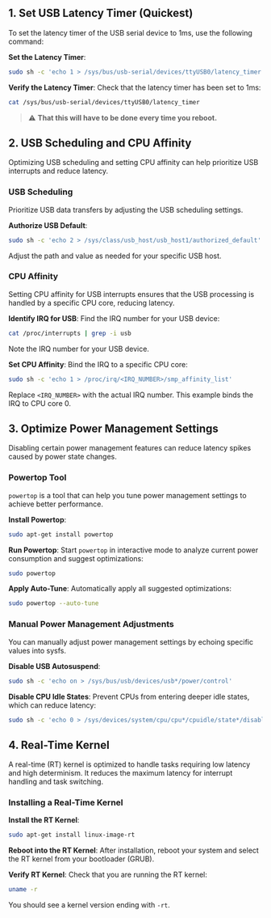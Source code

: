 ## 1. Set USB Latency Timer (Quickest)

To set the latency timer of the USB serial device to 1ms, use the following command:

 **Set the Latency Timer**:
 ```bash
 sudo sh -c 'echo 1 > /sys/bus/usb-serial/devices/ttyUSB0/latency_timer'
 ```

 **Verify the Latency Timer**:
 Check that the latency timer has been set to 1ms:
 ```bash
 cat /sys/bus/usb-serial/devices/ttyUSB0/latency_timer
 ```



> :warning: **That this will have to be done every time you reboot.**

## 2. USB Scheduling and CPU Affinity

Optimizing USB scheduling and setting CPU affinity can help prioritize USB interrupts and reduce latency.

### USB Scheduling

Prioritize USB data transfers by adjusting the USB scheduling settings.

 **Authorize USB Default**:
 ```bash
 sudo sh -c 'echo 2 > /sys/class/usb_host/usb_host1/authorized_default'
 ```
 Adjust the path and value as needed for your specific USB host.

### CPU Affinity

Setting CPU affinity for USB interrupts ensures that the USB processing is handled by a specific CPU core, reducing latency.

 **Identify IRQ for USB**:
 Find the IRQ number for your USB device:
 ```bash
 cat /proc/interrupts | grep -i usb
 ```
 Note the IRQ number for your USB device.

 **Set CPU Affinity**:
 Bind the IRQ to a specific CPU core:
 ```bash
 sudo sh -c 'echo 1 > /proc/irq/<IRQ_NUMBER>/smp_affinity_list'
 ```
 Replace `<IRQ_NUMBER>` with the actual IRQ number. This example binds the IRQ to CPU core 0.

## 3. Optimize Power Management Settings

Disabling certain power management features can reduce latency spikes caused by power state changes.

### Powertop Tool

`powertop` is a tool that can help you tune power management settings to achieve better performance.

 **Install Powertop**:
 ```bash
 sudo apt-get install powertop
 ```

 **Run Powertop**:
 Start `powertop` in interactive mode to analyze current power consumption and suggest optimizations:
 ```bash
 sudo powertop
 ```

 **Apply Auto-Tune**:
 Automatically apply all suggested optimizations:
 ```bash
 sudo powertop --auto-tune
 ```

### Manual Power Management Adjustments

You can manually adjust power management settings by echoing specific values into sysfs.

 **Disable USB Autosuspend**:
 ```bash
 sudo sh -c 'echo on > /sys/bus/usb/devices/usb*/power/control'
 ```

 **Disable CPU Idle States**:
 Prevent CPUs from entering deeper idle states, which can reduce latency:
 ```bash
 sudo sh -c 'echo 0 > /sys/devices/system/cpu/cpu*/cpuidle/state*/disable'
 ```

## 4. Real-Time Kernel

A real-time (RT) kernel is optimized to handle tasks requiring low latency and high determinism. It reduces the maximum latency for interrupt handling and task switching.

### Installing a Real-Time Kernel

 **Install the RT Kernel**:
 ```bash
 sudo apt-get install linux-image-rt
 ```

 **Reboot into the RT Kernel**:
 After installation, reboot your system and select the RT kernel from your bootloader (GRUB).

 **Verify RT Kernel**:
 Check that you are running the RT kernel:
 ```bash
 uname -r
 ```
 You should see a kernel version ending with `-rt`.
